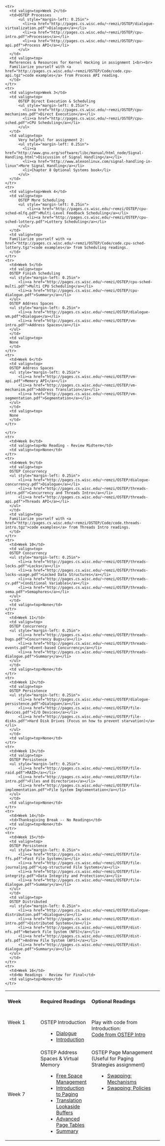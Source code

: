 <table border="0">
  <tbody>
    <tr>
      <td style="vertical-align: top; font-weight: bold;" width="150">
		<strong><h4>Week</h4></strong><br>
      </td>
      <td style="vertical-align: top; font-weight: bold;" >
        <strong><h4>Required Readings</h4></strong><br>
      </td>
      <td style="vertical-align: top; font-weight: bold;" width="300">
        <strong><h4>Optional Readings</h4></strong><br>
      </td>
    </tr>
    <tr>
      <td valign=top>Week 1</td>
      <td>OSTEP Introduction
          <ul style="margin-left: 0.25in">
            <li><a href="http://pages.cs.wisc.edu/~remzi/OSTEP/dialogue-threeeasy.pdf">Dialogue</a></li>
            <li><a href="http://pages.cs.wisc.edu/~remzi/OSTEP/intro.pdf">Introduction</a></li>
          </ul>
      </td>
      <td valign=top>Play with code from Introduction:
      <br>
      <a href="http://pages.cs.wisc.edu/~remzi/OSTEP/Code/code.intro.tgz">Code from OSTEP Intro</a>
      </td>
    </tr>

    <tr>
      <td valign=top>Week 2</td>
      <td>OSTEP Processes
          <ul style="margin-left: 0.25in">
            <li><a href="http://pages.cs.wisc.edu/~remzi/OSTEP/dialogue-virtualization.pdf">Dialogue</a></li>
            <li><a href="http://pages.cs.wisc.edu/~remzi/OSTEP/cpu-intro.pdf">Processes</a></li>
            <li><a href="http://pages.cs.wisc.edu/~remzi/OSTEP/cpu-api.pdf">Process API</a></li>
          </ul>
      </td>
      <td valign=top>
      References & Resources for Kernel Hacking in assignment 1<br><br>
      Familiarize yourself with <a href="http://pages.cs.wisc.edu/~remzi/OSTEP/Code/code.cpu-api.tgz">code examples</a> from Process API reading.
      </td>
    </tr>
    <tr>
      <td valign=top>Week 3</td>
      <td valign=top>
          OSTEP Direct Execution & Scheduling
          <ul style="margin-left: 0.25in">
            <li><a href="http://pages.cs.wisc.edu/~remzi/OSTEP/cpu-mechanisms.pdf">Direct Execution</a></li>
            <li><a href="http://pages.cs.wisc.edu/~remzi/OSTEP/cpu-sched.pdf">CPU Scheduling</a></li>
          </ul>
      </td>
      <td valign=top>
          Very helpful for assignment 2:
          <ul style="margin-left: 0.25in">
            <li><a href="http://www.gnu.org/software/libc/manual/html_node/Signal-Handling.html">Discussion of Signal Handling</a></li>
            <li><a href="http://www.alexonlinux.com/signal-handling-in-linux">More Signal Handling</a></li>
            <li>Chapter 8 Optional Systems book</li>
          </ul>
      </td>
    </tr>
    <tr>
      <td valign=top>Week 4</td>
      <td valign=top>
          OSTEP More Scheduling
          <ul style="margin-left: 0.25in">
              <li><a href="http://pages.cs.wisc.edu/~remzi/OSTEP/cpu-sched-mlfq.pdf">Multi-Level Feedback Scheduling</a></li>
              <li><a href="http://pages.cs.wisc.edu/~remzi/OSTEP/cpu-sched-lottery.pdf">Lottery Scheduling</a></li>
          </ul>
      </td>
      <td valign=top>
      Familiarize yourself with <a href="http://pages.cs.wisc.edu/~remzi/OSTEP/Code/code.cpu-sched-lottery.tgz">code examples</a> from Scheduling readings.
      </td>
    </tr>
    <tr>
      <td>Week 5</td>
      <td valign=top>
      OSTEP Finish Scheduling
      <ul style="margin-left: 0.25in">
          <li><a href="http://pages.cs.wisc.edu/~remzi/OSTEP/cpu-sched-multi.pdf">Multi CPU Scheduling</a></li>
          <li><a href="http://pages.cs.wisc.edu/~remzi/OSTEP/cpu-dialogue.pdf">Summary</a></li>
      </ul>
      OSTEP Address Spaces
      <ul style="margin-left: 0.25in">
          <li><a href="http://pages.cs.wisc.edu/~remzi/OSTEP/dialogue-vm.pdf">Dialogue</a></li>
          <li><a href="http://pages.cs.wisc.edu/~remzi/OSTEP/vm-intro.pdf">Address Spaces</a></li>
      </ul>
      </td>
      <td valign=top>
      None
      </td>
    </tr>
    <tr>
      <td>Week 6</td>
      <td valign=top>
      OSTEP Address Spaces
      <ul style="margin-left: 0.25in">
          <li><a href="http://pages.cs.wisc.edu/~remzi/OSTEP/vm-api.pdf">Memory API</a></li>
          <li><a href="http://pages.cs.wisc.edu/~remzi/OSTEP/vm-mechanism.pdf">Address Translation</a></li>
          <li><a href="http://pages.cs.wisc.edu/~remzi/OSTEP/vm-segmentation.pdf">Segmentation</a></li>
      </ul>
      </td>
      <td valign=top>
      None
      </td>
    </tr>
   <tr>
      <td>Week 7</td>
      <td valign=top>
      OSTEP Address Spaces & Virtual Memory
      <ul style="margin-left: 0.25in">
          <li><a href="http://pages.cs.wisc.edu/~remzi/OSTEP/vm-freespace.pdf">Free Space Management</a></li>
          <li><a href="http://pages.cs.wisc.edu/~remzi/OSTEP/vm-paging.pdf">Introduction to Paging</a></li>
          <li><a href="http://pages.cs.wisc.edu/~remzi/OSTEP/vm-tlbs.pdf">Translation Lookaside Buffers</a></li>
          <li><a href="http://pages.cs.wisc.edu/~remzi/OSTEP/vm-smalltables.pdf">Advanced Page Tables</a></li>
          <li><a href="http://pages.cs.wisc.edu/~remzi/OSTEP/vm-dialogue.pdf">Summary</a></li>
      </ul>
      </td>
      <td valign=top>
      OSTEP Page Management (Useful for Paging Strategies assignment)
      <ul style="margin-left: 0.25in">
          <li><a href="http://pages.cs.wisc.edu/~remzi/OSTEP/vm-beyondphys.pdf">Swapping: Mechanisms</a></li>
          <li><a href="http://pages.cs.wisc.edu/~remzi/OSTEP/vm-beyondphys-policy.pdf">Swapping: Policies</a></li>
      </ul>
      </td>

    </tr>
    <tr>
      <td>Week 8</td>
      <td valign=top>No Reading - Review Midterm</td>
      <td valign=top>None</td>
    </tr>
    <tr>
      <td>Week 9</td>
      <td valign=top>
      OSTEP Concurrency
      <ul style="margin-left: 0.25in">
          <li><a href="http://pages.cs.wisc.edu/~remzi/OSTEP/dialogue-concurrency.pdf">Dialogue</a></li>
          <li><a href="http://pages.cs.wisc.edu/~remzi/OSTEP/threads-intro.pdf">Concurrency and Threads Intro</a></li>
          <li><a href="http://pages.cs.wisc.edu/~remzi/OSTEP/threads-api.pdf">Threads API</a></li>
      </ul>
      </td>
      <td valign=top>
      Familiarize yourself with <a href="http://pages.cs.wisc.edu/~remzi/OSTEP/Code/code.threads-intro.tgz">code examples</a> from Threads Intro readings.
      </td>
    </tr>
    <tr>
      <td>Week 10</td>
      <td valign=top>
      OSTEP Concurrency
      <ul style="margin-left: 0.25in">
          <li><a href="http://pages.cs.wisc.edu/~remzi/OSTEP/threads-locks.pdf">Locks</a></li>
          <li><a href="http://pages.cs.wisc.edu/~remzi/OSTEP/threads-locks-usage.pdf">Locked Data Structures</a></li>
          <li><a href="http://pages.cs.wisc.edu/~remzi/OSTEP/threads-cv.pdf">Conditional Variables</a></li>
          <li><a href="http://pages.cs.wisc.edu/~remzi/OSTEP/threads-sema.pdf">Semaphores</a></li>
      </ul>
      </td>
      <td valign=top>None</td>
    </tr>
    <tr>
      <td>Week 11</td>
      <td valign=top>
      OSTEP Concurrency
      <ul style="margin-left: 0.25in">
          <li><a href="http://pages.cs.wisc.edu/~remzi/OSTEP/threads-bugs.pdf">Concurrency Bugs</a></li>
          <li><a href="http://pages.cs.wisc.edu/~remzi/OSTEP/threads-events.pdf">Event-based Concurrency</a></li>
          <li><a href="http://pages.cs.wisc.edu/~remzi/OSTEP/threads-dialogue.pdf">Summary</a></li>
      </ul>
      </td>
      <td valign=top>None</td>
    </tr>
    <tr>
      <td>Week 12</td>
      <td valign=top>
      OSTEP Persistence
      <ul style="margin-left: 0.25in">
          <li><a href="http://pages.cs.wisc.edu/~remzi/OSTEP/dialogue-persistence.pdf">Dialogue</a></li>
          <li><a href="http://pages.cs.wisc.edu/~remzi/OSTEP/file-devices.pdf">I/O Devices</a></li>
          <li><a href="http://pages.cs.wisc.edu/~remzi/OSTEP/file-disks.pdf">Hard Disk Drives (Focus on how to prevent starvation)</a></li>
      </ul>
      </td>
      <td valign=top>None</td>
    </tr>
    <tr>
      <td>Week 13</td>
      <td valign=top>
      OSTEP Persistence
      <ul style="margin-left: 0.25in">
          <li><a href="http://pages.cs.wisc.edu/~remzi/OSTEP/file-raid.pdf">RAID</a></li>
          <li><a href="http://pages.cs.wisc.edu/~remzi/OSTEP/file-intro.pdf">Files and Directories</a></li>
          <li><a href="http://pages.cs.wisc.edu/~remzi/OSTEP/file-implementation.pdf">File System Implementation</a></li>
      </ul>
      </td>
      <td valign=top>None</td>
    </tr>
    <tr>
      <td>Week 14</td>
      <td>Thanksgiving Break -- No Readings</td>
      <td valign=top>None</td>
    </tr>
    <tr>
      <td>Week 15</td>
      <td valign=top>
      OSTEP Persistence
      <ul style="margin-left: 0.25in">
          <li><a href="http://pages.cs.wisc.edu/~remzi/OSTEP/file-ffs.pdf">Fast File System</a></li>
          <li><a href="http://pages.cs.wisc.edu/~remzi/OSTEP/file-journaling.pdf">Log-structured File Systems</a></li>
          <li><a href="http://pages.cs.wisc.edu/~remzi/OSTEP/file-integrity.pdf">Data Integrity and Protection</a></li>
          <li><a href="http://pages.cs.wisc.edu/~remzi/OSTEP/file-dialogue.pdf">Summary</a></li>
      </ul>
      </td>
      <td valign=top>
      OSTEP Distributed
      <ul style="margin-left: 0.25in">
          <li><a href="http://pages.cs.wisc.edu/~remzi/OSTEP/dialogue-distribution.pdf">Dialogue</a></li>
          <li><a href="http://pages.cs.wisc.edu/~remzi/OSTEP/dist-intro.pdf">Distributed Systems</a></li>
          <li><a href="http://pages.cs.wisc.edu/~remzi/OSTEP/dist-nfs.pdf">Network File System (NFS)</a></li>
          <li><a href="http://pages.cs.wisc.edu/~remzi/OSTEP/dist-afs.pdf">Andrew File System (AFS)</a></li>
          <li><a href="http://pages.cs.wisc.edu/~remzi/OSTEP/dist-dialogue.pdf">Summary</a></li>
      </ul>
      </td>
    </tr>
    <tr>
      <td>Week 16</td>
      <td>No Readings - Review for Final</td>
      <td valign=top>None</td>
    </tr>
  </tbody>
</table>
